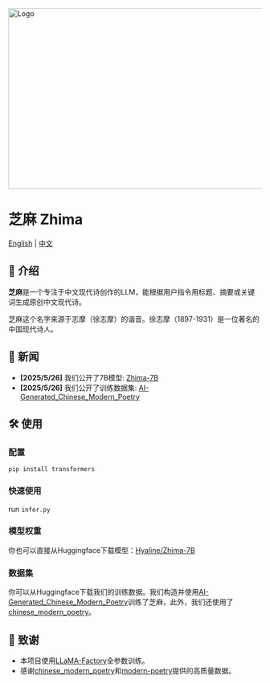 <img src="./LOGO.png" alt="Logo" width="960" height="360">

# 芝麻 Zhima

[English](./README_EN.md) | [中文](./README.md)

## 🚀 介绍
**芝麻**是一个专注于中文现代诗创作的LLM，能根据用户指令用标题、摘要或关键词生成原创中文现代诗。

芝麻这个名字来源于志摩（徐志摩）的谐音。徐志摩（1897-1931）是一位著名的中国现代诗人。

## 📣 新闻
- **[2025/5/26]** 我们公开了7B模型: [Zhima-7B](https://huggingface.co/Hyaline/Zhima-7B)
- **[2025/5/26]** 我们公开了训练数据集: [AI-Generated_Chinese_Modern_Poetry](https://huggingface.co/datasets/Hyaline/AI-Generated_Chinese_Modern_Poetry)

## 🛠️ 使用
### 配置
```
pip install transformers
```
### 快速使用
run `infer.py`

### 模型权重
你也可以直接从Huggingface下载模型：[Hyaline/Zhima-7B](https://huggingface.co/Hyaline/Zhima-7B)

### 数据集
你可以从Huggingface下载我们的训练数据。我们构造并使用[AI-Generated_Chinese_Modern_Poetry](https://huggingface.co/datasets/Hyaline/AI-Generated_Chinese_Modern_Poetry)训练了芝麻，此外，我们还使用了[chinese_modern_poetry](https://huggingface.co/datasets/Iess/chinese_modern_poetry)。

## 🙏 致谢
- 本项目使用[LLaMA-Factory](https://github.com/hiyouga/LLaMA-Factory/tree/main)全参数训练。
- 感谢[chinese_modern_poetry](https://huggingface.co/datasets/Iess/chinese_modern_poetry)和[modern-poetry](https://github.com/yuxqiu/modern-poetry/tree/master)提供的高质量数据。

